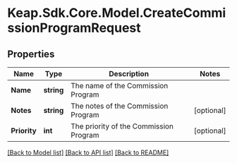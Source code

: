 # Keap.Sdk.Core.Model.CreateCommissionProgramRequest

## Properties

Name | Type | Description | Notes
------------ | ------------- | ------------- | -------------
**Name** | **string** | The name of the Commission Program | 
**Notes** | **string** | The notes of the Commission Program | [optional] 
**Priority** | **int** | The priority of the Commission Program | [optional] 

[[Back to Model list]](../README.md#documentation-for-models) [[Back to API list]](../README.md#documentation-for-api-endpoints) [[Back to README]](../README.md)

